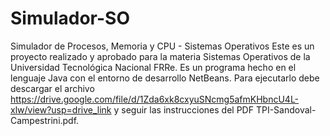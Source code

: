 # Simulador-SO
Simulador de Procesos, Memoria y CPU - Sistemas Operativos
Este es un proyecto realizado y aprobado para la materia Sistemas Operativos de la Universidad Tecnológica Nacional FRRe.
Es un programa hecho en el lenguaje Java con el entorno de desarrollo NetBeans. 
Para ejecutarlo debe descargar el archivo https://drive.google.com/file/d/1Zda6xk8cxyuSNcmg5afmKHbncU4L-xlw/view?usp=drive_link y seguir las instrucciones del PDF TPI-Sandoval-Campestrini.pdf.
